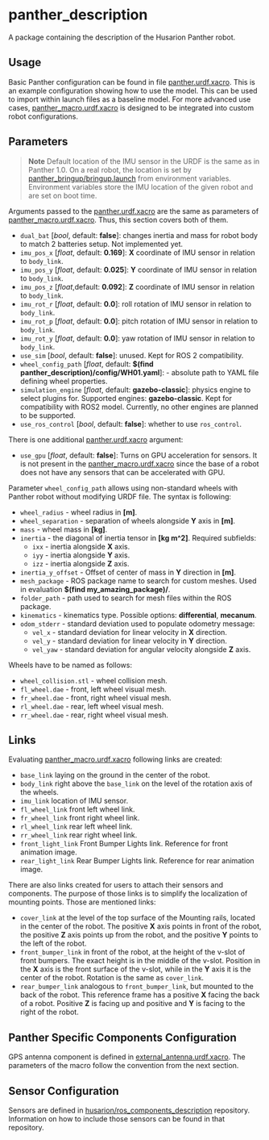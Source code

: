 # panther_description

A package containing the description of the Husarion Panther robot.

## Usage

Basic Panther configuration can be found in file [panther.urdf.xacro](./urdf/panther.urdf.xacro). This is an example configuration showing how to use the model. This can be used to import within launch files as a baseline model. For more advanced use cases, [panther_macro.urdf.xacro](./urdf/panther_macro.urdf.xacro) is designed to be integrated into custom robot configurations.

## Parameters

> **Note**
> Default location of the IMU sensor in the URDF is the same as in Panther 1.0. On a real robot, the location is set by [panther_bringup/bringup.launch](../panther_bringup/launch/bringup.launch) from environment variables. Environment variables store the IMU location of the given robot and are set on boot time.

Arguments passed to the [panther.urdf.xacro](./urdf/panther.urdf.xacro) are the same as parameters of [panther_macro.urdf.xacro](./urdf/panther_macro.urdf.xacro). Thus, this section covers both of them.

- `dual_bat` [*bool*, default: **false**]: changes inertia and mass for robot body to match 2 batteries setup. Not implemented yet.
- `imu_pos_x` [*float*, default: **0.169**]: **X** coordinate of IMU sensor in relation to `body_link`.
- `imu_pos_y` [*float*, default: **0.025**]: **Y** coordinate of IMU sensor in relation to `body_link`.
- `imu_pos_z` [*float*,default: **0.092**]: **Z** coordinate of IMU sensor in relation to `body_link`.
- `imu_rot_r` [*float*, default: **0.0**]: roll rotation of IMU sensor in relation to `body_link`.
- `imu_rot_p` [*float*, default: **0.0**]: pitch rotation of IMU sensor in relation to `body_link`.
- `imu_rot_y`  [*float*, default: **0.0**]: yaw rotation of IMU sensor in relation to `body_link`.
- `use_sim` [*bool*, default: **false**]: unused. Kept for ROS 2 compatibility.
- `wheel_config_path` [*float*, default: **$(find panther_description)/config/WH01.yaml**]: - absolute path to YAML file defining wheel properties.
- `simulation_engine` [*float*, default: **gazebo-classic**]: physics engine to select plugins for. Supported engines: **gazebo-classic**. Kept for compatibility with ROS2 model. Currently, no other engines are planned to be supported.
- `use_ros_control` [*bool*, default: **false**]: whether to use `ros_control`.

There is one additional [panther.urdf.xacro](./urdf/panther.urdf.xacro) argument:
- `use_gpu` [*float*, default: **false**]: Turns on GPU acceleration for sensors.
It is not present in the [panther_macro.urdf.xacro](./urdf/panther_macro.urdf.xacro) since the base of a robot does not have any sensors that can be accelerated with GPU.

Parameter `wheel_config_path` allows using non-standard wheels with Panther robot without modifying URDF file. The syntax is following:
- `wheel_radius` - wheel radius in **[m]**.
- `wheel_separation` - separation of wheels alongside **Y** axis in **[m]**.
- `mass` - wheel mass in **[kg]**.
- `inertia` - the diagonal of inertia tensor in **[kg m^2]**. Required subfields:
  - `ixx` - inertia alongside **X** axis.
  - `iyy` - inertia alongside **Y** axis.
  - `izz` - inertia alongside **Z** axis.
- `inertia_y_offset` - Offset of center of mass in **Y** direction in **[m]**.
- `mesh_package` - ROS package name to search for custom meshes. Used in evaluation **$(find my_amazing_package)/**.
- `folder_path` - path used to search for mesh files within the ROS package.
- `kinematics` - kinematics type. Possible options: **differential**, **mecanum**.
- `odom_stderr` - standard deviation used to populate odometry message:
  - `vel_x` - standard deviation for linear velocity in **X** direction.
  - `vel_y` - standard deviation for linear velocity in **Y** direction.
  - `vel_yaw` - standard deviation for angular velocity alongside **Z** axis.

Wheels have to be named as follows:
- `wheel_collision.stl` - wheel collision mesh.
- `fl_wheel.dae` - front, left wheel visual mesh.
- `fr_wheel.dae` - front, right wheel visual mesh.
- `rl_wheel.dae` - rear, left wheel visual mesh.
- `rr_wheel.dae` - rear, right wheel visual mesh.

## Links

Evaluating [panther_macro.urdf.xacro](./urdf/panther_macro.urdf.xacro) following links are created:
- `base_link` laying on the ground in the center of the robot.
- `body_link` right above the `base_link` on the level of the rotation axis of the wheels.
- `imu_link` location of IMU sensor.
- `fl_wheel_link` front left wheel link.
- `fr_wheel_link` front right wheel link.
- `rl_wheel_link` rear left wheel link.
- `rr_wheel_link` rear right wheel link.
- `front_light_link` Front Bumper Lights link. Reference for front animation image.
- `rear_light_link` Rear Bumper Lights link. Reference for rear animation image.

There are also links created for users to attach their sensors and components. The purpose of those links is to simplify the localization of mounting points. Those are mentioned links:
- `cover_link` at the level of the top surface of the Mounting rails, located in the center of the robot. The positive **X** axis points in front of the robot, the positive **Z** axis points up from the robot, and the positive **Y** points to the left of the robot.
- `front_bumper_link` in front of the robot, at the height of the v-slot of front bumpers. The exact height is in the middle of the v-slot. Position in the **X** axis is the front surface of the v-slot, while in the **Y** axis it is the center of the robot. Rotation is the same as `cover_link`.
- `rear_bumper_link` analogous to `front_bumper_link`, but mounted to the back of the robot. This reference frame has a positive **X** facing the back of a robot. Positive **Z** is facing up and positive and **Y** is facing to the right of the robot.

## Panther Specific Components Configuration

GPS antenna component is defined in [external_antenna.urdf.xacro](./urdf/components/external_antenna.urdf.xacro). The parameters of the macro follow the convention from the next section.

## Sensor Configuration

Sensors are defined in [husarion/ros_components_description](https://github.com/husarion/ros_components_description) repository. Information on how to include those sensors can be found in that repository.
